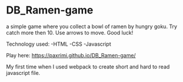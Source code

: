 # DB_Ramen-game

a simple game where you collect a bowl of ramen by hungry goku. Try catch more then 10. 
Use arrows to move. 
Good luck! 

Technology used:
-HTML
-CSS
-Javascript

Play here:
https://paxrimi.github.io/DB_Ramen-game/


My first time when I used webpack to create short and hard to read javascript file.
